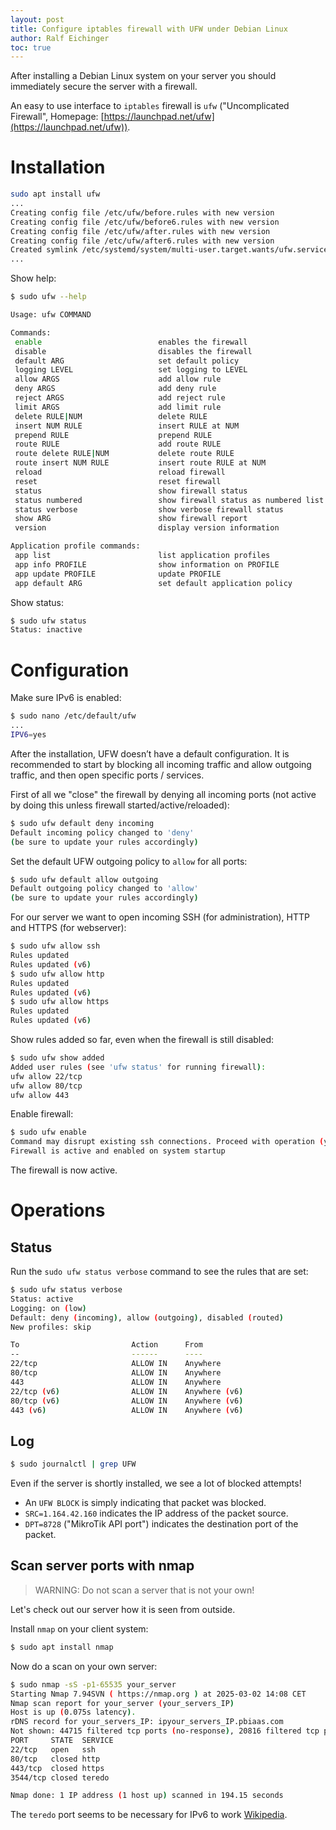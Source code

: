 ```yaml
---
layout: post
title: Configure iptables firewall with UFW under Debian Linux
author: Ralf Eichinger
toc: true
---
```


After installing a Debian Linux system on your server you should immediately secure the server with a firewall.

An easy to use interface to `iptables` firewall is `ufw` ("Uncomplicated Firewall", Homepage: [https://launchpad.net/ufw](https://launchpad.net/ufw)).

# Installation

```sh
sudo apt install ufw
...
Creating config file /etc/ufw/before.rules with new version
Creating config file /etc/ufw/before6.rules with new version
Creating config file /etc/ufw/after.rules with new version
Creating config file /etc/ufw/after6.rules with new version
Created symlink /etc/systemd/system/multi-user.target.wants/ufw.service → /lib/systemd/system/ufw.service.
...
```

Show help:

```sh
$ sudo ufw --help

Usage: ufw COMMAND

Commands:
 enable                          enables the firewall
 disable                         disables the firewall
 default ARG                     set default policy
 logging LEVEL                   set logging to LEVEL
 allow ARGS                      add allow rule
 deny ARGS                       add deny rule
 reject ARGS                     add reject rule
 limit ARGS                      add limit rule
 delete RULE|NUM                 delete RULE
 insert NUM RULE                 insert RULE at NUM
 prepend RULE                    prepend RULE
 route RULE                      add route RULE
 route delete RULE|NUM           delete route RULE
 route insert NUM RULE           insert route RULE at NUM
 reload                          reload firewall
 reset                           reset firewall
 status                          show firewall status
 status numbered                 show firewall status as numbered list of RULES
 status verbose                  show verbose firewall status
 show ARG                        show firewall report
 version                         display version information

Application profile commands:
 app list                        list application profiles
 app info PROFILE                show information on PROFILE
 app update PROFILE              update PROFILE
 app default ARG                 set default application policy
```

Show status:

```sh
$ sudo ufw status
Status: inactive
```

# Configuration

Make sure IPv6 is enabled:

```sh
$ sudo nano /etc/default/ufw
...
IPV6=yes
```

After the installation, UFW doesn’t have a default configuration. It is recommended to start by blocking all incoming traffic and allow outgoing traffic, and then open specific ports / services.

First of all we "close" the firewall by denying all incoming ports (not active by doing this unless firewall started/active/reloaded):

```sh
$ sudo ufw default deny incoming
Default incoming policy changed to 'deny'
(be sure to update your rules accordingly)
```

Set the default UFW outgoing policy to `allow` for all ports:

```sh
$ sudo ufw default allow outgoing
Default outgoing policy changed to 'allow'
(be sure to update your rules accordingly)
```

For our server we want to open incoming SSH (for administration), HTTP and HTTPS (for webserver):

```sh
$ sudo ufw allow ssh
Rules updated
Rules updated (v6)
$ sudo ufw allow http
Rules updated
Rules updated (v6)
$ sudo ufw allow https
Rules updated
Rules updated (v6)
```

Show rules added so far, even when the firewall is still disabled:

```sh
$ sudo ufw show added
Added user rules (see 'ufw status' for running firewall):
ufw allow 22/tcp
ufw allow 80/tcp
ufw allow 443
```

Enable firewall:

```sh
$ sudo ufw enable
Command may disrupt existing ssh connections. Proceed with operation (y|n)? y
Firewall is active and enabled on system startup
```

The firewall is now active.

# Operations

## Status

Run the `sudo ufw status verbose` command to see the rules that are set:

```sh
$ sudo ufw status verbose
Status: active
Logging: on (low)
Default: deny (incoming), allow (outgoing), disabled (routed)
New profiles: skip

To                         Action      From
--                         ------      ----
22/tcp                     ALLOW IN    Anywhere                  
80/tcp                     ALLOW IN    Anywhere                  
443                        ALLOW IN    Anywhere                  
22/tcp (v6)                ALLOW IN    Anywhere (v6)             
80/tcp (v6)                ALLOW IN    Anywhere (v6)             
443 (v6)                   ALLOW IN    Anywhere (v6)
```

## Log

```sh
$ sudo journalctl | grep UFW
```

Even if the server is shortly installed, we see a lot of blocked attempts!

* An `UFW BLOCK` is simply indicating that packet was blocked.
* `SRC=1.164.42.160` indicates the IP address of the packet source.
* `DPT=8728` ("MikroTik API port") indicates the destination port of the packet.

## Scan server ports with nmap

> WARNING: Do not scan a server that is not your own!

Let's check out our server how it is seen from outside.

Install `nmap` on your client system:

```sh
$ sudo apt install nmap
```

Now do a scan on your own server:

```sh
$ sudo nmap -sS -p1-65535 your_server
Starting Nmap 7.94SVN ( https://nmap.org ) at 2025-03-02 14:08 CET
Nmap scan report for your_server (your_servers_IP)
Host is up (0.075s latency).
rDNS record for your_servers_IP: ipyour_servers_IP.pbiaas.com
Not shown: 44715 filtered tcp ports (no-response), 20816 filtered tcp ports (admin-prohibited)
PORT     STATE  SERVICE
22/tcp   open   ssh
80/tcp   closed http
443/tcp  closed https
3544/tcp closed teredo

Nmap done: 1 IP address (1 host up) scanned in 194.15 seconds

```

The `teredo` port seems to be necessary for IPv6 to work [Wikipedia](https://en.wikipedia.org/wiki/Teredo_tunneling).
